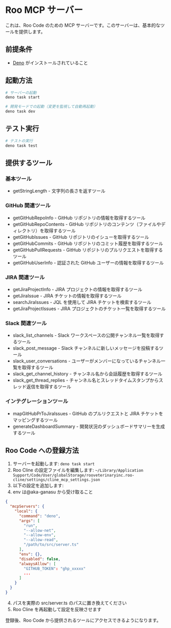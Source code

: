 # Roo MCP サーバー

これは、Roo Code のための MCP サーバーです。このサーバーは、基本的なツールを提供します。

## 前提条件

- [Deno](https://deno.com/) がインストールされていること

## 起動方法

```bash
# サーバーの起動
deno task start

# 開発モードでの起動（変更を監視して自動再起動）
deno task dev
```

## テスト実行

```bash
# テストの実行
deno task test
```

## 提供するツール

### 基本ツール

- getStringLength - 文字列の長さを返すツール

### GitHub 関連ツール

- getGitHubRepoInfo - GitHub リポジトリの情報を取得するツール
- getGitHubRepoContents - GitHub リポジトリのコンテンツ（ファイルやディレクトリ）を取得するツール
- getGitHubIssues - GitHub リポジトリのイシューを取得するツール
- getGitHubCommits - GitHub リポジトリのコミット履歴を取得するツール
- getGitHubPullRequests - GitHub リポジトリのプルリクエストを取得するツール
- getGitHubUserInfo - 認証された GitHub ユーザーの情報を取得するツール

### JIRA 関連ツール

- getJiraProjectInfo - JIRA プロジェクトの情報を取得するツール
- getJiraIssue - JIRA チケットの情報を取得するツール
- searchJiraIssues - JQL を使用して JIRA チケットを検索するツール
- getJiraProjectIssues - JIRA プロジェクトのチケット一覧を取得するツール

### Slack 関連ツール

- slack_list_channels - Slack ワークスペースの公開チャンネル一覧を取得するツール
- slack_post_message - Slack チャンネルに新しいメッセージを投稿するツール
- slack_user_conversations - ユーザーがメンバーになっているチャンネル一覧を取得するツール
- slack_get_channel_history - チャンネル名から会話履歴を取得するツール
- slack_get_thread_replies - チャンネル名とスレッドタイムスタンプからスレッド返信を取得するツール

### インテグレーションツール

- mapGitHubPrToJiraIssues - GitHub のプルリクエストと JIRA チケットをマッピングするツール
- generateDashboardSummary - 開発状況のダッシュボードサマリーを生成するツール

## Roo Code への登録方法

1. サーバーを起動します: `deno task start`
2. Roo Cline の設定ファイルを編集します: `~/Library/Application Support/Code/User/globalStorage/rooveterinaryinc.roo-cline/settings/cline_mcp_settings.json`
3. 以下の設定を追加します:
4. env は@aka-ganasu から受け取ること

```json
{
  "mcpServers": {
    "local": {
      "command": "deno",
      "args": [
        "run",
        "--allow-net",
        "--allow-env",
        "--allow-read",
        "/path/to/src/server.ts"
      ],
      "env": {},
      "disabled": false,
      "alwaysAllow": [
        "GITHUB_TOKEN": "ghp_xxxxx"
        ...
      ]
    }
  }
}
```

4. パスを実際の src/server.ts のパスに置き換えてください
5. Roo Cline を再起動して設定を反映させます

登録後、Roo Code から提供されるツールにアクセスできるようになります。
